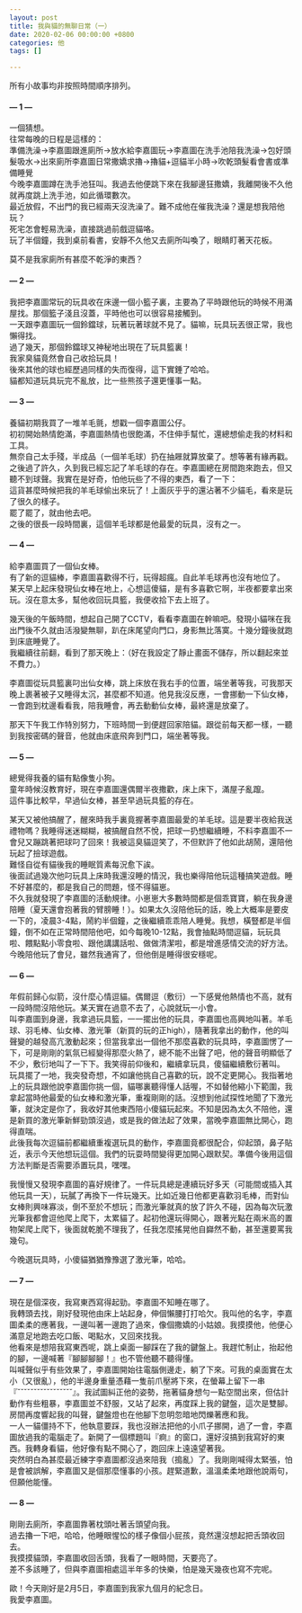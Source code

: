 ```yaml
---
layout: post
title: 我與貓的無聊日常（一）
date: 2020-02-06 00:00:00 +0800
categories: 他
tags: []

---
```

所有小故事均非按照時間順序排列。

#### — 1 —

一個猜想。  
往常每晚的日程是這樣的：  
準備洗澡→李嘉圖跟進廁所→放水給李嘉圖玩→李嘉圖在洗手池陪我洗澡→包好頭髮吸水→出來廁所李嘉圖日常撒嬌求擼→擼貓+逗貓半小時→吹乾頭髮看會書或準備睡覺  
今晚李嘉圖蹲在洗手池狂叫。我過去他便跳下來在我腳邊狂撒嬌，我離開後不久他就再度跳上洗手池，如此循環數次。  
最近放假，不出門的我已經兩天沒洗澡了。難不成他在催我洗澡？還是想我陪他玩？  
死宅怎會輕易洗澡，直接跳過前戲逗貓咯。  
玩了半個鐘，我到桌前看書，安靜不久他又去廁所叫喚了，眼睛盯著天花板。  
  
莫不是我家廁所有甚麼不乾淨的東西？

#### — 2 —

我把李嘉圖常玩的玩具收在床邊一個小籃子裏，主要為了平時跟他玩的時候不用滿屋找。那個籃子淺且沒蓋，平時他也可以很容易接觸到。  
一天跟李嘉圖玩一個鈴鐺球，玩著玩著球就不見了。貓嘛，玩具玩丟很正常，我也懶得找。  
過了幾天，那個鈴鐺球又神秘地出現在了玩具籃裏！  
我家臭貓竟然會自己收拾玩具！  
後來其他的球也經歷過同樣的失而復得，這下實錘了哈哈。  
貓都知道玩具玩完不亂放，比一些熊孩子還更懂事一點。

#### — 3 —

養貓初期我買了一堆羊毛氈，想戳一個李嘉圖公仔。  
初初開始熱情飽滿，李嘉圖熱情也很飽滿，不住伸手幫忙，還總想偷走我的材料和工具。  
無奈自己太手殘，半成品（一個羊毛球）扔在抽屜就算放棄了。想等著有緣再戳。  
之後過了許久，久到我已經忘記了羊毛球的存在。李嘉圖總在房間跑來跑去，但又聽不到球聲。我實在是好奇，怕他玩些了不得的東西，看了一下：  
這貨甚麼時候把我的羊毛球偷出來玩了！上面灰乎乎的還沾著不少貓毛，看來是玩了很久的樣子。  
罷了罷了，就由他去吧。  
之後的很長一段時間裏，這個羊毛球都是他最愛的玩具，沒有之一。

#### — 4 —

給李嘉圖買了一個仙女棒。  
有了新的逗貓棒，李嘉圖喜歡得不行，玩得超瘋。自此羊毛球再也沒有地位了。  
某天早上起床發現仙女棒在地上，心想這傻貓，是有多喜歡它啊，半夜都要拿出來玩。沒在意太多，幫他收回玩具籃，我便收拾下去上班了。  
  
幾天後的午飯時間，想起自己開了CCTV，看看李嘉圖在幹嘛吧。發現小貓咪在我出門後不久就由活潑變無聊，趴在床尾望向門口，身影無比落寞。十幾分鐘後就跑到床底睡覺了。  
我繼續往前翻，看到了那天晚上：（好在我設定了靜止畫面不儲存，所以翻起來並不費力。）  
  
李嘉圖從玩具籃裏叼出仙女棒，跳上床放在我右手的位置，端坐著等我，可我那天晚上裹著被子又睡得太沉，甚麼都不知道。他見我沒反應，一會挪動一下仙女棒，一會跑到枕邊看看我，陪我睡會，再去動動仙女棒，最終還是放棄了。  
  
那天下午我工作特別努力，下班時間一到便趕回家陪貓。跟從前每天都一樣，一聽到我按密碼的聲音，他就由床底飛奔到門口，端坐著等我。

#### — 5 —

總覺得我養的貓有點像隻小狗。  
童年時候沒教育好，現在李嘉圖還偶爾半夜撒歡，床上床下，滿屋子亂躥。  
這件事比較早，早過仙女棒，甚至早過玩具籃的存在。  
  
某天又被他搞醒了，醒來時我手裏竟握著李嘉圖最愛的羊毛球。這是要半夜給我送禮物嗎？我睡得迷迷糊糊，被搞醒自然不悅，把球一扔想繼續睡，不料李嘉圖不一會兒又蹦跳著把球叼了回來！我被這臭貓逗笑了，不但默許了他如此胡鬧，還陪他玩起了撿球遊戲。  
難怪自從有貓後我的睡眠質素每況愈下誒。  
後面試過幾次他叼玩具上床時我還沒睡的情況，我也樂得陪他玩這種搞笑遊戲。睡不好甚麼的，都是我自己的問題，怪不得貓崽。  
不久我就發現了李嘉圖的活動規律。小崽崽大多數時間都是個乖寶寶，躺在我身邊陪睡（夏天還會抱著我的臂膀睡！）。如果太久沒陪他玩的話，晚上大概率是要皮一下的，凌晨3-4點，鬧約半個鐘，之後繼續乖乖陪人睡覺。我想，橫豎都是半個鐘，倒不如在正常時間陪他吧，如今每晚10-12點，我會抽點時間逗貓，玩玩具啦、餵點點小零食啦、跟他講講話啦、做做清潔啦，都是增進感情交流的好方法。  
今晚陪他玩了會兒，雖然我通宵了，但他倒是睡得很安穩呢。

#### — 6 —

年假前歸心似箭，沒什麼心情逗貓。偶爾逗（敷衍）一下感覺他熱情也不高，就有一段時間沒陪他玩。某天實在過意不去了，心說就玩一小會。  
叫李嘉圖到身邊，我拿過玩具籃，一一擺出他的玩具，李嘉圖也高興地叫著。羊毛球、羽毛棒、仙女棒、激光筆（新買的玩的正high），隨著我拿出的動作，他的叫聲變的越發高亢激動起來；但當我拿出一個他不那麼喜歡的玩具時，李嘉圖愣了一下，可是剛剛的氣氛已經變得那麼火熱了，總不能不出聲了吧，他的聲音明顯低了不少，敷衍地叫了一下下。我笑得前仰後和，繼續拿玩具，傻貓繼續敷衍著叫。  
玩具擺了一地，我突發奇想，不如讓他挑自己喜歡的玩，說不定更開心。我指著地上的玩具跟他說李嘉圖你挑一個，貓哪裏聽得懂人話喔，不如替他縮小下範圍，我拿起當時他最愛的仙女棒和激光筆，重複剛剛的話。沒想到他試探性地聞了下激光筆，就決定是你了，我收好其他東西陪小傻貓玩起來。不知是因為太久不陪他，還是新買的激光筆新鮮勁頭沒過，或是我的做法起了效果，當晚李嘉圖無比開心，跑得直喘。  
此後我每次逗貓前都繼續重複選玩具的動作，李嘉圖竟都很配合，仰起頭，鼻子貼近，表示今天他想玩這個。我們的玩耍時間變得更加開心跟默契。準備今後用這個方法判斷是否需要添置玩具，嘿嘿。  
  
我慢慢又發現李嘉圖的喜好規律了。一件玩具總是連續玩好多天（可能間或插入其他玩具一天），玩膩了再換下一件玩幾天。比如近幾日他都更喜歡羽毛棒，而對仙女棒則興味寡淡，倒不至於不想玩；而激光筆就真的放了許久不碰，因為每次玩激光筆我都會逗他爬上爬下，太累貓了。起初他還玩得開心，跟著光點在兩米高的置物架爬上爬下，後面就乾脆不理我了，任我怎麼搖晃他自巋然不動，甚至還要罵我幾句。  
  
今晚選玩具時，小傻貓猶猶豫豫選了激光筆，哈哈。

#### — 7 —

現在是個深夜，我寫東西寫得起勁。李嘉圖不知睡在哪了。  
我轉頭去找，剛好發現他由床上站起身，伸個懶腰打打哈欠。我叫他的名字，李嘉圖柔柔的應著我，一邊叫著一邊跑了過來，像個撒嬌的小姑娘。我摸摸他，他便心滿意足地跑去吃口飯、喝點水，又回來找我。  
他看來是想陪我寫東西呢，跳上桌面一腳踩在了我的鍵盤上。我趕忙制止，抬起他的腳，一邊喊著『腳腳腳腳！』也不管他聽不聽得懂。  
叫喊聲似乎有些效果了，李嘉圖開始往電腦側邊走，躺了下來。可我的桌面實在太小（又很亂），他的半邊身重量憑藉一隻前爪壓將下來，在螢幕上留下一串『ˇˇˇˇˇˇˇˇˇˇˇˇˇˇˇˇˇ』。我試圖糾正他的姿勢，拖著貓身想勻一點空間出來，但估計動作有些粗暴，李嘉圖並不舒服，又站了起來，再度踩上我的鍵盤，這次是雙腳。房間再度響起我的叫聲，鍵盤燈也在他腳下忽明忽暗地閃爍著應和我。  
一人一貓僵持不下，他執意要踩，我也沒辦法把他的小爪子挪開，過了一會，李嘉圖放過我的電腦走了。新開了一個標題叫『痾』的窗口，還好沒搞到我寫好的東西。我轉身看貓，他好像有點不開心了，跑回床上遠遠望著我。  
突然明白為甚麼最近練字李嘉圖都沒過來陪我（搗亂）了。我剛剛喊得太緊張，怕是會被誤解，李嘉圖又是個那麼懂事的小孩。趕緊道歉，溫溫柔柔地跟他說兩句，但願他能懂。

#### — 8 —

剛剛去廁所，李嘉圖靠著枕頭吐著舌頭望向我。  
過去擼一下吧，哈哈，他睡眼惺忪的樣子像個小屁孩，竟然還沒想起把舌頭收回去。  
我摸摸貓頭，李嘉圖收回舌頭，我看了一眼時間，天要亮了。  
差不多該睡了，但與李嘉圖相處這半年多的快樂，怕是幾天幾夜也寫不完呢。  
  
歐！今天剛好是2月5日，李嘉圖到我家九個月的紀念日。  
我愛李嘉圖。